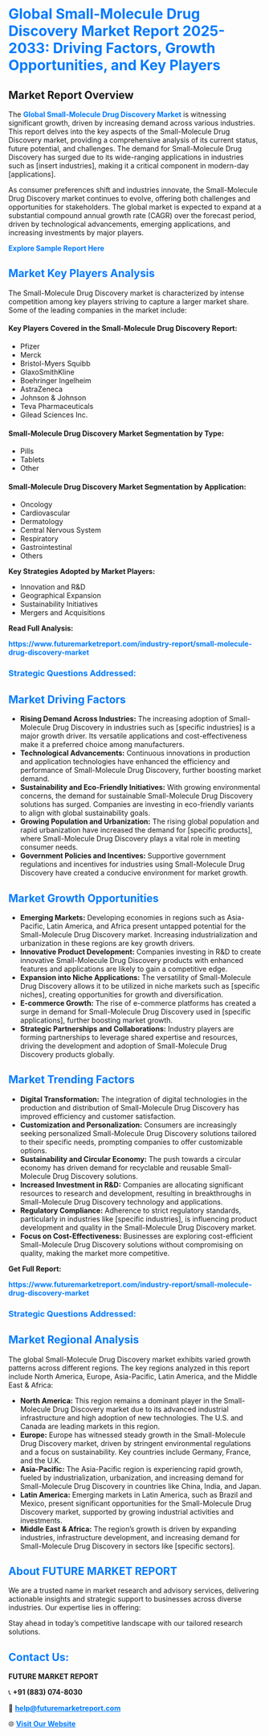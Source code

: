 <h1 style="color: #007BFF;">Global Small-Molecule Drug Discovery Market Report 2025-2033: Driving Factors, Growth Opportunities, and Key Players</h1>

<section id="overview">
<h2>Market Report Overview</h2>
<p>The <a href="https://www.futuremarketreport.com/industry-report/small-molecule-drug-discovery-market" style="color: #007BFF; text-decoration: none;"><strong>Global Small-Molecule Drug Discovery Market</strong></a> is witnessing significant growth, driven by increasing demand across various industries. This report delves into the key aspects of the Small-Molecule Drug Discovery market, providing a comprehensive analysis of its current status, future potential, and challenges. The demand for Small-Molecule Drug Discovery has surged due to its wide-ranging applications in industries such as [insert industries], making it a critical component in modern-day [applications].</p>
<p>As consumer preferences shift and industries innovate, the Small-Molecule Drug Discovery market continues to evolve, offering both challenges and opportunities for stakeholders. The global market is expected to expand at a substantial compound annual growth rate (CAGR) over the forecast period, driven by technological advancements, emerging applications, and increasing investments by major players.</p>
</section>

<section id="overview">
<p><a href="https://www.futuremarketreport.com/request-sample/reportId=62011" style="color: #007BFF; text-decoration: none;"><strong>Explore Sample Report Here</strong></a></p>
</section>

<section id="key-players">
<h2 style="color: #007BFF;">Market Key Players Analysis</h2>
<p>The Small-Molecule Drug Discovery market is characterized by intense competition among key players striving to capture a larger market share. Some of the leading companies in the market include:</p>
<h4>Key Players Covered in the Small-Molecule Drug Discovery Report:</h4>
<ul><li>Pfizer</li><li>Merck</li><li>Bristol-Myers Squibb</li><li>GlaxoSmithKline</li><li>Boehringer Ingelheim</li><li>AstraZeneca</li><li>Johnson &amp; Johnson</li><li>Teva Pharmaceuticals</li><li>Gilead Sciences Inc.</li></ul>
<h4>Small-Molecule Drug Discovery Market Segmentation by Type:</h4>
<ul><li>Pills</li><li>Tablets</li><li>Other</li></ul>

<h4>Small-Molecule Drug Discovery Market Segmentation by Application:</h4>
<ul><li>Oncology</li><li>Cardiovascular</li><li>Dermatology</li><li>Central Nervous System</li><li>Respiratory</li><li>Gastrointestinal</li><li>Others</li></ul>
<p><strong>Key Strategies Adopted by Market Players:</strong></p>
<ul>
<li>Innovation and R&D</li>
<li>Geographical Expansion</li>
<li>Sustainability Initiatives</li>
<li>Mergers and Acquisitions</li>
</ul>
</section>

<section>
<p><strong>Read Full Analysis: </strong></p><a href="https://www.futuremarketreport.com/industry-report/small-molecule-drug-discovery-market" style="color: #007BFF; text-decoration: none;"><strong>https://www.futuremarketreport.com/industry-report/small-molecule-drug-discovery-market</strong></a>
<h3 style="color: #007BFF;">Strategic Questions Addressed:</h3>
</section>

<section id="driving-factors">
<h2 style="color: #007BFF;">Market Driving Factors</h2>
<ul>
<li><strong>Rising Demand Across Industries:</strong> The increasing adoption of Small-Molecule Drug Discovery in industries such as [specific industries] is a major growth driver. Its versatile applications and cost-effectiveness make it a preferred choice among manufacturers.</li>
<li><strong>Technological Advancements:</strong> Continuous innovations in production and application technologies have enhanced the efficiency and performance of Small-Molecule Drug Discovery, further boosting market demand.</li>
<li><strong>Sustainability and Eco-Friendly Initiatives:</strong> With growing environmental concerns, the demand for sustainable Small-Molecule Drug Discovery solutions has surged. Companies are investing in eco-friendly variants to align with global sustainability goals.</li>
<li><strong>Growing Population and Urbanization:</strong> The rising global population and rapid urbanization have increased the demand for [specific products], where Small-Molecule Drug Discovery plays a vital role in meeting consumer needs.</li>
<li><strong>Government Policies and Incentives:</strong> Supportive government regulations and incentives for industries using Small-Molecule Drug Discovery have created a conducive environment for market growth.</li>
</ul>
</section>

<section id="growth-opportunities">
<h2 style="color: #007BFF;">Market Growth Opportunities</h2>
<ul>
<li><strong>Emerging Markets:</strong> Developing economies in regions such as Asia-Pacific, Latin America, and Africa present untapped potential for the Small-Molecule Drug Discovery market. Increasing industrialization and urbanization in these regions are key growth drivers.</li>
<li><strong>Innovative Product Development:</strong> Companies investing in R&D to create innovative Small-Molecule Drug Discovery products with enhanced features and applications are likely to gain a competitive edge.</li>
<li><strong>Expansion into Niche Applications:</strong> The versatility of Small-Molecule Drug Discovery allows it to be utilized in niche markets such as [specific niches], creating opportunities for growth and diversification.</li>
<li><strong>E-commerce Growth:</strong> The rise of e-commerce platforms has created a surge in demand for Small-Molecule Drug Discovery used in [specific applications], further boosting market growth.</li>
<li><strong>Strategic Partnerships and Collaborations:</strong> Industry players are forming partnerships to leverage shared expertise and resources, driving the development and adoption of Small-Molecule Drug Discovery products globally.</li>
</ul>
</section>

<section id="trending-factors">
<h2 style="color: #007BFF;">Market Trending Factors</h2>
<ul>
<li><strong>Digital Transformation:</strong> The integration of digital technologies in the production and distribution of Small-Molecule Drug Discovery has improved efficiency and customer satisfaction.</li>
<li><strong>Customization and Personalization:</strong> Consumers are increasingly seeking personalized Small-Molecule Drug Discovery solutions tailored to their specific needs, prompting companies to offer customizable options.</li>
<li><strong>Sustainability and Circular Economy:</strong> The push towards a circular economy has driven demand for recyclable and reusable Small-Molecule Drug Discovery solutions.</li>
<li><strong>Increased Investment in R&D:</strong> Companies are allocating significant resources to research and development, resulting in breakthroughs in Small-Molecule Drug Discovery technology and applications.</li>
<li><strong>Regulatory Compliance:</strong> Adherence to strict regulatory standards, particularly in industries like [specific industries], is influencing product development and quality in the Small-Molecule Drug Discovery market.</li>
<li><strong>Focus on Cost-Effectiveness:</strong> Businesses are exploring cost-efficient Small-Molecule Drug Discovery solutions without compromising on quality, making the market more competitive.</li>
</ul>
</section>

<section>
<p><strong>Get Full Report: </strong></p><a href="https://www.futuremarketreport.com/industry-report/small-molecule-drug-discovery-market" style="color: #007BFF; text-decoration: none;"><strong>https://www.futuremarketreport.com/industry-report/small-molecule-drug-discovery-market</strong></a>
<h3 style="color: #007BFF;">Strategic Questions Addressed:</h3>
</section>


<section id="regional-analysis">
<h2 style="color: #007BFF;">Market Regional Analysis</h2>
<p>The global Small-Molecule Drug Discovery market exhibits varied growth patterns across different regions. The key regions analyzed in this report include North America, Europe, Asia-Pacific, Latin America, and the Middle East & Africa:</p>
<ul>
<li><strong>North America:</strong> This region remains a dominant player in the Small-Molecule Drug Discovery market due to its advanced industrial infrastructure and high adoption of new technologies. The U.S. and Canada are leading markets in this region.</li>
<li><strong>Europe:</strong> Europe has witnessed steady growth in the Small-Molecule Drug Discovery market, driven by stringent environmental regulations and a focus on sustainability. Key countries include Germany, France, and the U.K.</li>
<li><strong>Asia-Pacific:</strong> The Asia-Pacific region is experiencing rapid growth, fueled by industrialization, urbanization, and increasing demand for Small-Molecule Drug Discovery in countries like China, India, and Japan.</li>
<li><strong>Latin America:</strong> Emerging markets in Latin America, such as Brazil and Mexico, present significant opportunities for the Small-Molecule Drug Discovery market, supported by growing industrial activities and investments.</li>
<li><strong>Middle East & Africa:</strong> The region’s growth is driven by expanding industries, infrastructure development, and increasing demand for Small-Molecule Drug Discovery in sectors like [specific sectors].</li>
</ul>
</section>

<footer>
<h2 style="color: #007BFF;">About FUTURE MARKET REPORT</h2>
<p>We are a trusted name in market research and advisory services, delivering actionable insights and strategic support to businesses across diverse industries. Our expertise lies in offering:</p>

<p>Stay ahead in today’s competitive landscape with our tailored research solutions.</p>

<h2 style="color: #007BFF;">Contact Us:</h2>
<p><strong>FUTURE MARKET REPORT</strong></p>
<p>📞 <strong>+91 (883) 074-8030</strong></p>
<p>📧 <strong><a href="mailto:help@futuremarketreport.com" style="color: #007BFF;">help@futuremarketreport.com</a></strong></p>
<p>🌐 <strong><a href="https://www.futuremarketreport.com/" style="color: #007BFF;">Visit Our Website</a></strong></p>
</footer>